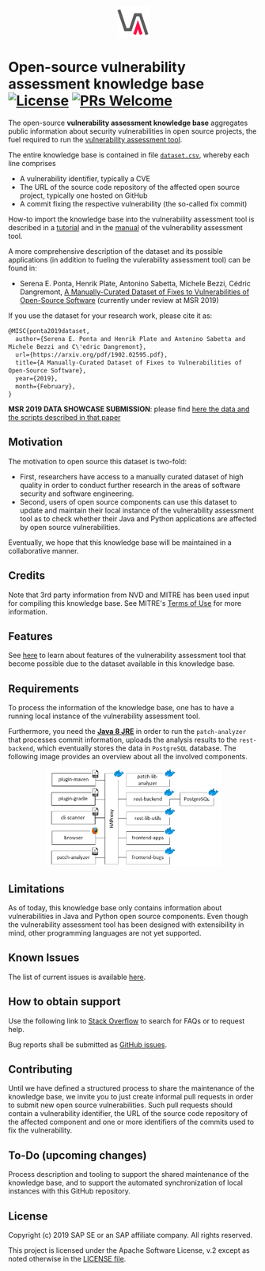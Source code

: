 <p align="center"><img height="64" src="images/vulas.png"></p>

# Open-source vulnerability assessment knowledge base [![License](https://img.shields.io/badge/license-Apache%202.0-blue.svg)](LICENSE.txt) [![PRs Welcome](https://img.shields.io/badge/PRs-welcome-brightgreen.svg)](CONTRIBUTING.md)

The open-source **vulnerability assessment knowledge base** aggregates public information about security vulnerabilities in open source projects, the fuel required to run the [vulnerability assessment tool](https://github.com/SAP/vulnerability-assessment-tool).

The entire knowledge base is contained in file [`dataset.csv`](dataset.csv), whereby each line comprises

  * A vulnerability identifier, typically a CVE
  * The URL of the source code repository of the affected open source project, typically one hosted on GitHub
  * A commit fixing the respective vulnerability (the so-called fix commit)
  
How-to import the knowledge base into the vulnerability assessment tool is described in a [tutorial](https://sap.github.io/vulnerability-assessment-tool/vuln_db/tutorials/vuln_db_tutorial/) and in the [manual](https://sap.github.io/vulnerability-assessment-tool/vuln_db/) of the vulnerability assessment tool.

A more comprehensive description of the dataset and its possible applications (in addition to fueling the vulerability assessment tool) can be found in: 

  - Serena E. Ponta, Henrik Plate, Antonino Sabetta, Michele Bezzi, Cédric Dangremont, [A Manually-Curated Dataset of Fixes to Vulnerabilities of Open-Source Software](http://arxiv.org/abs/1902.02595) (currently under review at MSR 2019)

If you use the dataset for your research work, please cite it as:

```
@MISC{ponta2019dataset,
  author={Serena E. Ponta and Henrik Plate and Antonino Sabetta and Michele Bezzi and C\'edric Dangremont},
  url={https://arxiv.org/pdf/1902.02595.pdf},
  title={A Manually-Curated Dataset of Fixes to Vulnerabilities of Open-Source Software},
  year={2019},
  month={February},
}
```

**MSR 2019 DATA SHOWCASE SUBMISSION**: please find [here the data and the scripts described in that paper](MSR2019)

## Motivation

The motivation to open source this dataset is two-fold:

  * First, researchers have access to a manually curated dataset of high quality in order to conduct further research in the areas of software security and software engineering.
  * Second, users of open source components can use this dataset to update and maintain their local instance of the vulnerability assessment tool as to check whether their Java and Python applications are affected by open source vulnerabilities.
  
Eventually, we hope that this knowledge base will be maintained in a collaborative manner.

## Credits

Note that 3rd party information from NVD and MITRE has been used input for compiling this knowledge base. See MITRE's [Terms of Use](http://cve.mitre.org/about/termsofuse.html) for more information.

## Features

See [here](https://github.com/sap/vulnerability-assessment-tool/#features) to learn about features of the vulnerability assessment tool that become possible due to the dataset available in this knowledge base.

## Requirements

To process the information of the knowledge base, one has to have a running local instance of the vulnerability assessment tool.

Furthermore, you need the **[Java 8 JRE](https://www.oracle.com/technetwork/java/javase/downloads/jre8-downloads-2133155.html)** in order to run the `patch-analyzer` that processes commit information, uploads the analysis results to the `rest-backend`, which eventually stores the data in `PostgreSQL` database. The following image provides an overview about all the involved components. 

<p align="center"><img src="images/components-2.png" height="200"/></p>

## Limitations

As of today, this knowledge base only contains information about vulnerabilities in Java and Python open source components. Even though the vulnerability assessment tool has been designed with extensibility in mind, other programming languages are not yet supported.

## Known Issues

The list of current issues is available [here](https://github.com/SAP/vulnerability-assessment-kb/issues).

## How to obtain support

Use the following link to [Stack Overflow](https://stackoverflow.com/questions/tagged/vulas) to search for FAQs or to request help.

Bug reports shall be submitted as [GitHub issues](https://github.com/SAP/vulnerability-assessment-kb/issues).

## Contributing

Until we have defined a structured process to share the maintenance of the knowledge base, we invite you to just create informal pull requests in order to submit new open source vulnerabilities. Such pull requests should contain a vulnerability identifier, the URL of the source code repository of the affected component and one or more identifiers of the commits used to fix the vulnerability.

## To-Do (upcoming changes)

Process description and tooling to support the shared maintenance of the knowledge base, and to support the automated synchronization of local instances with this GitHub repository.

## License

Copyright (c) 2019 SAP SE or an SAP affiliate company. All rights reserved.

This project is licensed under the Apache Software License, v.2 except as noted otherwise in the [LICENSE file](LICENSE.txt).
